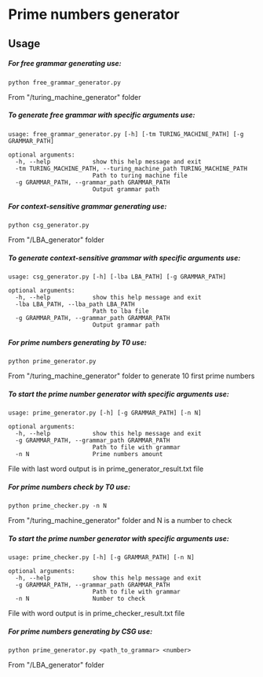 # Prime numbers generator
## Usage
##### For free grammar generating use:
```
python free_grammar_generator.py
```
From "/turing_machine_generator" folder
##### To generate free grammar with specific arguments use:
```
usage: free_grammar_generator.py [-h] [-tm TURING_MACHINE_PATH] [-g GRAMMAR_PATH]

optional arguments:
  -h, --help            show this help message and exit
  -tm TURING_MACHINE_PATH, --turing_machine_path TURING_MACHINE_PATH
                        Path to turing machine file
  -g GRAMMAR_PATH, --grammar_path GRAMMAR_PATH
                        Output grammar path
```
##### For context-sensitive grammar generating use:
```
python csg_generator.py
```
From "/LBA_generator" folder
##### To generate context-sensitive grammar with specific arguments use:
```
usage: csg_generator.py [-h] [-lba LBA_PATH] [-g GRAMMAR_PATH]

optional arguments:
  -h, --help            show this help message and exit
  -lba LBA_PATH, --lba_path LBA_PATH
                        Path to lba file
  -g GRAMMAR_PATH, --grammar_path GRAMMAR_PATH
                        Output grammar path
```
##### For prime numbers generating by T0 use:
```
python prime_generator.py
```
From "/turing_machine_generator" folder to generate 10 first prime numbers
##### To start the prime number generator with specific arguments use:
```
usage: prime_generator.py [-h] [-g GRAMMAR_PATH] [-n N]

optional arguments:
  -h, --help            show this help message and exit
  -g GRAMMAR_PATH, --grammar_path GRAMMAR_PATH
                        Path to file with grammar
  -n N                  Prime numbers amount
```
File with last word output is in prime_generator_result.txt file
##### For prime numbers check by T0 use:
```
python prime_checker.py -n N
```
From "/turing_machine_generator" folder and N is a number to check
##### To start the prime number generator with specific arguments use:
```
usage: prime_checker.py [-h] [-g GRAMMAR_PATH] [-n N]

optional arguments:
  -h, --help            show this help message and exit
  -g GRAMMAR_PATH, --grammar_path GRAMMAR_PATH
                        Path to file with grammar
  -n N                  Number to check
```
File with word output is in prime_checker_result.txt file
##### For prime numbers generating by CSG use:
```
python prime_generator.py <path_to_grammar> <number>
```
From "/LBA_generator" folder 
